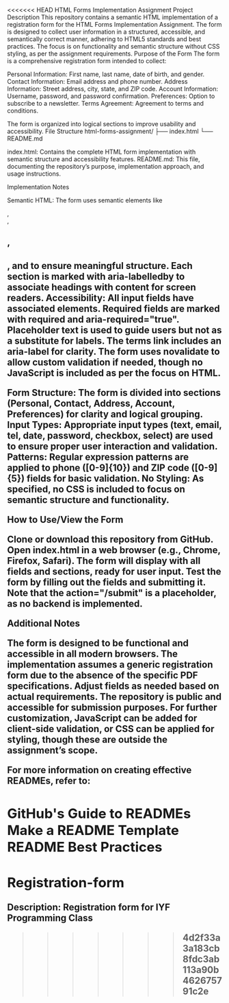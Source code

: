 <<<<<<< HEAD
HTML Forms Implementation Assignment
Project Description
This repository contains a semantic HTML implementation of a registration form for the HTML Forms Implementation Assignment. The form is designed to collect user information in a structured, accessible, and semantically correct manner, adhering to HTML5 standards and best practices. The focus is on functionality and semantic structure without CSS styling, as per the assignment requirements.
Purpose of the Form
The form is a comprehensive registration form intended to collect:

Personal Information: First name, last name, date of birth, and gender.
Contact Information: Email address and phone number.
Address Information: Street address, city, state, and ZIP code.
Account Information: Username, password, and password confirmation.
Preferences: Option to subscribe to a newsletter.
Terms Agreement: Agreement to terms and conditions.

The form is organized into logical sections to improve usability and accessibility.
File Structure
html-forms-assignment/
├── index.html
└── README.md


index.html: Contains the complete HTML form implementation with semantic structure and accessibility features.
README.md: This file, documenting the repository’s purpose, implementation approach, and usage instructions.

Implementation Notes

Semantic HTML: The form uses semantic elements like <main>, <section>, <h1>, <h2>, and <label> to ensure meaningful structure. Each section is marked with aria-labelledby to associate headings with content for screen readers.
Accessibility: 
All input fields have associated <label> elements.
Required fields are marked with required and aria-required="true".
Placeholder text is used to guide users but not as a substitute for labels.
The terms link includes an aria-label for clarity.
The form uses novalidate to allow custom validation if needed, though no JavaScript is included as per the focus on HTML.


Form Structure: The form is divided into sections (Personal, Contact, Address, Account, Preferences) for clarity and logical grouping.
Input Types: Appropriate input types (text, email, tel, date, password, checkbox, select) are used to ensure proper user interaction and validation.
Patterns: Regular expression patterns are applied to phone ([0-9]{10}) and ZIP code ([0-9]{5}) fields for basic validation.
No Styling: As specified, no CSS is included to focus on semantic structure and functionality.

How to Use/View the Form

Clone or download this repository from GitHub.
Open index.html in a web browser (e.g., Chrome, Firefox, Safari).
The form will display with all fields and sections, ready for user input.
Test the form by filling out the fields and submitting it. Note that the action="/submit" is a placeholder, as no backend is implemented.

Additional Notes

The form is designed to be functional and accessible in all modern browsers.
The implementation assumes a generic registration form due to the absence of the specific PDF specifications. Adjust fields as needed based on actual requirements.
The repository is public and accessible for submission purposes.
For further customization, JavaScript can be added for client-side validation, or CSS can be applied for styling, though these are outside the assignment’s scope.

For more information on creating effective READMEs, refer to:

GitHub's Guide to READMEs
Make a README Template
README Best Practices
=======
# Registration-form
 Description: Registration form for IYF Programming Class
>>>>>>> 4d2f33a3a183cb8fdc3ab113a90b462675791c2e
